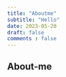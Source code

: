 ```yaml
---
title: "Aboutme"
subtitle: "Hello"
date: 2023-05-20
draft: false
comments : false
---
```


## About-me